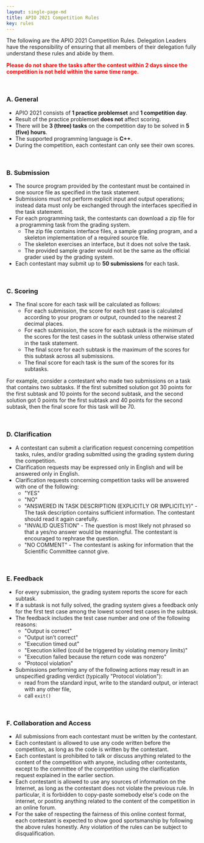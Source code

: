 ```yaml
---
layout: single-page-md
title: APIO 2021 Competition Rules
key: rules
---
```


The following are the APIO 2021 Competition Rules. Delegation Leaders have the responsibility of ensuring that all members of their delegation fully understand these rules and abide by them.

<span style="color:red">**Please do not share the tasks after the contest within 2 days since the competition is not held within the same time range.**</span>

<br>

### A. General

* APIO 2021 consists of **1 practice problemset** and **1 competition day**.
* Result of the practice problemset **does not** affect scoring.
* There will be **3 (three) tasks** on the competition day to be solved in **5 (five) hours**.
* The supported programming language is **C++**.
* During the competition, each contestant can only see their own scores.

<br>

### B. Submission

* The source program provided by the contestant must be contained in one source file as specified in the task statement.
* Submissions must not perform explicit input and output operations; instead data must only be exchanged through the interfaces specified in the task statement.
* For each programming task, the contestants can download a zip file for a programming task from the grading system.
  * The zip file contains interface files, a sample grading program, and a skeleton implementation of a required source file.
  * The skeleton exercises an interface, but it does not solve the task.
  * The provided sample grader would not be the same as the official grader used by the grading system.
* Each contestant may submit up to **50 submissions** for each task.

<br>

### C. Scoring

* The final score for each task will be calculated as follows:
  * For each submission, the score for each test case is calculated according to your program or output, rounded to the nearest 2 decimal places.
  * For each submission, the score for each subtask is the minimum of the scores for the test cases in the subtask unless otherwise stated in the task statement.
  * The final score for each subtask is the maximum of the scores for this subtask across all submissions.
  * The final score for each task is the sum of the scores for its subtasks.

For example, consider a contestant who made two submissions on a task that contains two subtasks. If the first submitted solution got 30 points for the first subtask and 10 points for the second subtask, and the second solution got 0 points for the first subtask and 40 points for the second subtask, then the final score for this task will be 70.

<br>

### D. Clarification

* A contestant can submit a clarification request concerning competition tasks, rules, and/or grading submitted using the grading system during the competition.
* Clarification requests may be expressed only in English and will be answered only in English.
* Clarification requests concerning competition tasks will be answered with one of the following:
   * "YES"
   * "NO"
   * "ANSWERED IN TASK DESCRIPTION (EXPLICITLY OR IMPLICITLY)" - The task description contains sufficient information. The contestant should read it again carefully.
   * "INVALID QUESTION" - The question is most likely not phrased so that a yes/no answer would be meaningful. The contestant is encouraged to rephrase the question.
   * "NO COMMENT" - The contestant is asking for information that the Scientific Committee cannot give.

<br>

### E. Feedback

* For every submission, the grading system reports the score for each subtask.
* If a subtask is not fully solved, the grading system gives a feedback only for the first test case among the lowest scored test cases in the subtask.
* The feedback includes the test case number and one of the following reasons:
  * "Output is correct"
  * "Output isn’t correct"
  * "Execution timed out"
  * "Execution killed (could be triggered by violating memory limits)"
  * "Execution failed because the return code was nonzero"
  * "Protocol violation"
* Submissions performing any of the following actions may result in an unspecified
grading verdict (typically "Protocol violation"):
  * read from the standard input, write to the standard output, or interact with any other file,
  * call `exit()`

<br>

### F. Collaboration and Access

* All submissions from each contestant must be written by the contestant.
* Each contestant is allowed to use any code written before the competition, as long as the code is written by the contestant.
* Each contestant is prohibited to talk or discuss anything related to the content of the competition with anyone, including other contestants, except to the committee of the competition using the clarification request explained in the earlier section.
* Each contestant is allowed to use any sources of information on the Internet, as long as the contestant does not violate the previous rule. In particular, it is forbidden to copy-paste somebody else's code on the internet, or posting anything related to the content of the competition in an online forum.
* For the sake of respecting the fairness of this online contest format, each contestant is expected to show good sportsmanship by following the above rules honestly. Any violation of the rules can be subject to disqualification.
